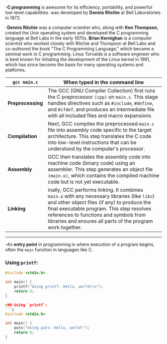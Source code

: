 -**C programming** is awesome for its efficiency, portability, and powerful low-level capabilities.
was developed by **Dennis Ritchie** at Bell Laboratories in 1972.

-**Dennis Ritchie** was a computer scientist who, along with **Ken Thompson**, created the Unix operating system and developed the C programming language at Bell Labs in the early 1970s. **Brian Kernighan** is a computer scientist who worked closely with Ritchie and Thompson at Bell Labs and co-authored the book "The C Programming Language," which became a seminal work in C programming. Linus Torvalds is a software engineer who is best known for initiating the development of the Linux kernel in 1991, which has since become the basis for many operating systems and platforms.

|`gcc main.c`|When typed in the command line|
|----------|--------------|
|**Preprocessing**|The GCC (GNU Compiler Collection) first runs the C preprocessor `(cpp)` on `main.c`. This stage handles directives such as `#include`, `#define`, and `#ifdef`, and produces an intermediate file with all included files and macro expansions.|
|**Compilation**|Next, GCC compiles the preprocessed `main.c` file into assembly code specific to the target architecture. This step translates the C code into low-level instructions that can be understood by the computer's processor.|
|**Assembly**|GCC then translates the assembly code into machine code (binary code) using an assembler. This step generates an object file `(main.o)`, which contains the compiled machine code but is not yet executable.|
|**Linking**|inally, GCC performs linking. It combines `main.o` with any necessary libraries (like `libc`) and other object files (if any) to produce the final executable program. This step resolves references to functions and symbols from libraries and ensures all parts of the program work together.|
--------------------------------------------------------------------------------------------------------------------------------------------------------------------------------------------------------------------------------------------------------------------------------------------------------------
-An **entry point** in programming is where execution of a program begins, often the `main` function in languages like C.
### Using `printf`:
```c
#include <stdio.h>

int main() {
    printf("Using printf: Hello, world!\n");
    return 0;
}

### Using `printf`:
```c
#include <stdio.h>

int main() {
    puts("Using puts: Hello, world!");
    return 0;
}

